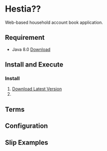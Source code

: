 # Hestia??
Web-based household account book application.

## Requirement
* Java 8.0  [Download](http://www.oracle.com/technetwork/java/javase/downloads/index.html)

## Install and Execute
### Install
1. [Download Latest Version](/dist/hestia_version1_latest.zip)
1. 

## Terms

## Configuration

## Slip Examples
